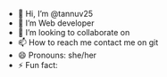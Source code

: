 - 👋 Hi, I’m @tannuv25
- 👀 I’m Web developer
- 💞️ I’m looking to collaborate on 
- 📫 How to reach me contact me on git
- 😄 Pronouns: she/her
- ⚡ Fun fact: 

<!---
tannuv25/tannuv25 is a ✨ special ✨ repository because its `README.md` (this file) appears on your GitHub profile.
You can click the Preview link to take a look at your changes.
--->

